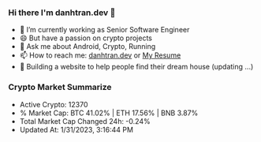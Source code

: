 ### Hi there I'm danhtran.dev 👋

- 🔭 I’m currently working as Senior Software Engineer
- 😄 But have a passion on crypto projects
- 💬 Ask me about Android, Crypto, Running 
- 📫 How to reach me: <a href="https://danhtran.dev" target="_blank">danhtran.dev</a> or <a href="Dan-Resume.pdf" target="_blank">My Resume</a>
- 🌱 Building a website to help people find their dream house (updating ...)

### Crypto Market Summarize
- Active Crypto: 12370
- % Market Cap: BTC 41.02% | ETH 17.56% | BNB 3.87%
- Total Market Cap Changed 24h: -0.24%
- Updated At: 1/31/2023, 3:16:44 PM
